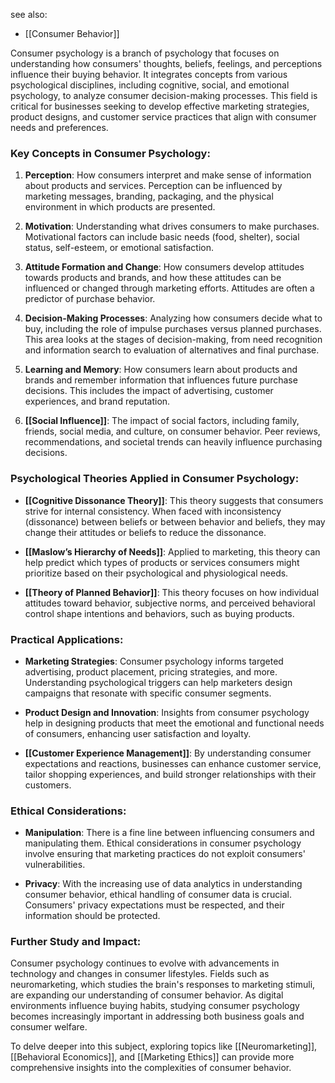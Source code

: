 see also:
- [[Consumer Behavior]]

Consumer psychology is a branch of psychology that focuses on understanding how consumers' thoughts, beliefs, feelings, and perceptions influence their buying behavior. It integrates concepts from various psychological disciplines, including cognitive, social, and emotional psychology, to analyze consumer decision-making processes. This field is critical for businesses seeking to develop effective marketing strategies, product designs, and customer service practices that align with consumer needs and preferences.

### Key Concepts in Consumer Psychology:

1. **Perception**: How consumers interpret and make sense of information about products and services. Perception can be influenced by marketing messages, branding, packaging, and the physical environment in which products are presented.

2. **Motivation**: Understanding what drives consumers to make purchases. Motivational factors can include basic needs (food, shelter), social status, self-esteem, or emotional satisfaction.

3. **Attitude Formation and Change**: How consumers develop attitudes towards products and brands, and how these attitudes can be influenced or changed through marketing efforts. Attitudes are often a predictor of purchase behavior.

4. **Decision-Making Processes**: Analyzing how consumers decide what to buy, including the role of impulse purchases versus planned purchases. This area looks at the stages of decision-making, from need recognition and information search to evaluation of alternatives and final purchase.

5. **Learning and Memory**: How consumers learn about products and brands and remember information that influences future purchase decisions. This includes the impact of advertising, customer experiences, and brand reputation.

6. **[[Social Influence]]**: The impact of social factors, including family, friends, social media, and culture, on consumer behavior. Peer reviews, recommendations, and societal trends can heavily influence purchasing decisions.

### Psychological Theories Applied in Consumer Psychology:

- **[[Cognitive Dissonance Theory]]**: This theory suggests that consumers strive for internal consistency. When faced with inconsistency (dissonance) between beliefs or between behavior and beliefs, they may change their attitudes or beliefs to reduce the dissonance.

- **[[Maslow’s Hierarchy of Needs]]**: Applied to marketing, this theory can help predict which types of products or services consumers might prioritize based on their psychological and physiological needs.

- **[[Theory of Planned Behavior]]**: This theory focuses on how individual attitudes toward behavior, subjective norms, and perceived behavioral control shape intentions and behaviors, such as buying products.

### Practical Applications:

- **Marketing Strategies**: Consumer psychology informs targeted advertising, product placement, pricing strategies, and more. Understanding psychological triggers can help marketers design campaigns that resonate with specific consumer segments.

- **Product Design and Innovation**: Insights from consumer psychology help in designing products that meet the emotional and functional needs of consumers, enhancing user satisfaction and loyalty.

- **[[Customer Experience Management]]**: By understanding consumer expectations and reactions, businesses can enhance customer service, tailor shopping experiences, and build stronger relationships with their customers.

### Ethical Considerations:

- **Manipulation**: There is a fine line between influencing consumers and manipulating them. Ethical considerations in consumer psychology involve ensuring that marketing practices do not exploit consumers' vulnerabilities.

- **Privacy**: With the increasing use of data analytics in understanding consumer behavior, ethical handling of consumer data is crucial. Consumers' privacy expectations must be respected, and their information should be protected.

### Further Study and Impact:

Consumer psychology continues to evolve with advancements in technology and changes in consumer lifestyles. Fields such as neuromarketing, which studies the brain's responses to marketing stimuli, are expanding our understanding of consumer behavior. As digital environments influence buying habits, studying consumer psychology becomes increasingly important in addressing both business goals and consumer welfare.

To delve deeper into this subject, exploring topics like [[Neuromarketing]], [[Behavioral Economics]], and [[Marketing Ethics]] can provide more comprehensive insights into the complexities of consumer behavior.